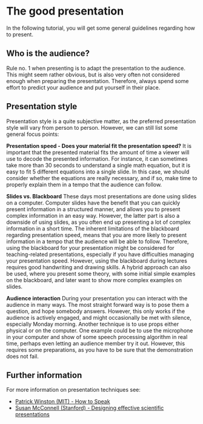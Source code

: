# The good presentation
In the following tutorial, you will get some general guidelines regarding how to present.

## Who is the audience?
Rule no. 1 when presenting is to adapt the presentation to the audience. 
This might seem rather obvious, but is also very often not considered enough when preparing the presentation.
Therefore, always spend some effort to predict your audience and put yourself in their place. 

## Presentation style
Presentation style is a quite subjective matter, as the preferred presentation style will vary from person to person.
However, we can still list some general focus points:

**Presentation speed - Does your material fit the presentation speed?**
It is important that the presented material fits the amount of time a viewer will use to decode the presented information.
For instance, it can sometimes take more than 30 seconds to understand a single math equation, but it is easy to fit 5 different equations into a single slide.
In this case, we should consider whether the equations are really necessary, and if so, make time to properly explain them in a tempo that the audience can follow.

**Slides vs. Blackboard**
These days most presentations are done using slides on a computer. 
Computer slides have the benefit that you can quickly present information in a structured manner, and allows you to present complex information in an easy way.
However, the latter part is also a downside of using slides, as you often end up presenting a lot of complex information in a short time.
The inherent limitations of the blackboard regarding presentation speed, means that you are more likely to present information in a tempo that the audience will be able to follow.
Therefore, using the blackboard for your presentation might be considered for teaching-related presentations, especially if you have difficulties managing your presentation speed. 
However, using the blackboard during lectures requires good handwriting and drawing skills.
A hybrid approach can also be used, where you present some theory, with some initial simple examples on the blackboard, and later want to show more complex examples on slides.

**Audience interaction**
During your presentation you can interact with the audience in many ways.
The most straight forward way is to pose them a question, and hope somebody answers. 
However, this only works if the audience is actively engaged, and might occasionally be met with silence, especially Monday morning.
Another technique is to use props either physical or on the computer.
One example could be to use the microphone in your computer and show of some speech processing algorithm in real time, perhaps even letting an audience member try it out.
However, this requires some preparations, as you have to be sure that the demonstration does not fail.

## Further information
For more information on presentation techniques see:
* [Patrick Winston (MIT) - How to Speak](https://www.youtube.com/watch?v=Unzc731iCUY&t=22s&pp=ygUMaG93IHRvIHNwZWFr)
* [Susan McConnell (Stanford) - Designing effective scientific presentations](https://www.youtube.com/watch?v=Hp7Id3Yb9XQ)
